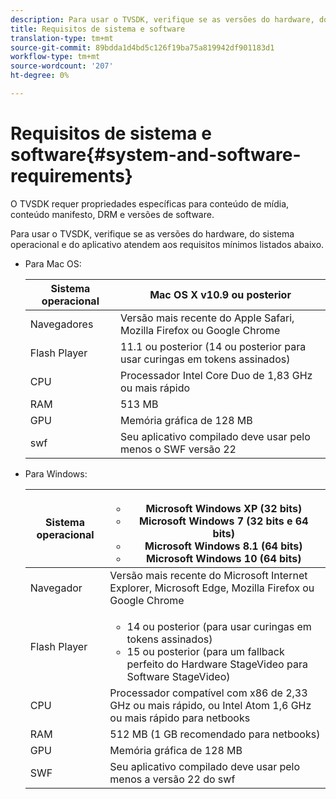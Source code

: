 ```yaml
---
description: Para usar o TVSDK, verifique se as versões do hardware, do sistema operacional e do aplicativo atendem aos requisitos mínimos listados abaixo.
title: Requisitos de sistema e software
translation-type: tm+mt
source-git-commit: 89bdda1d4bd5c126f19ba75a819942df901183d1
workflow-type: tm+mt
source-wordcount: '207'
ht-degree: 0%

---
```



# Requisitos de sistema e software{#system-and-software-requirements}

O TVSDK requer propriedades específicas para conteúdo de mídia, conteúdo manifesto, DRM e versões de software.

Para usar o TVSDK, verifique se as versões do hardware, do sistema operacional e do aplicativo atendem aos requisitos mínimos listados abaixo.

<!--<a id="section_FD9C110E85BB483B869FBB94E5662710"></a>-->

* Para Mac OS:

   | Sistema operacional | Mac OS X v10.9 ou posterior |
   |---|---|
   | Navegadores | Versão mais recente do Apple Safari, Mozilla Firefox ou Google Chrome |
   | Flash Player | 11.1 ou posterior (14 ou posterior para usar curingas em tokens assinados) |
   | CPU | Processador Intel Core Duo de 1,83 GHz ou mais rápido |
   | RAM | 513 MB |
   | GPU | Memória gráfica de 128 MB |
   | swf | Seu aplicativo compilado deve usar pelo menos o SWF versão 22 |

* Para Windows:

   | Sistema operacional | <ul><li>Microsoft Windows XP (32 bits)</li><li>Microsoft Windows 7 (32 bits e 64 bits)</li><li>Microsoft Windows 8.1 (64 bits)</li><li>Microsoft Windows 10 (64 bits)</li></ul> |
   |---|---|
   | Navegador | Versão mais recente do Microsoft Internet Explorer, Microsoft Edge, Mozilla Firefox ou Google Chrome |
   | Flash Player | <ul><li>14 ou posterior (para usar curingas em tokens assinados)</li><li>15 ou posterior (para um fallback perfeito do Hardware StageVideo para Software StageVideo)</li></ul> |
   | CPU | Processador compatível com x86 de 2,33 GHz ou mais rápido, ou Intel Atom 1,6 GHz ou mais rápido para netbooks |
   | RAM | 512 MB (1 GB recomendado para netbooks) |
   | GPU | Memória gráfica de 128 MB |
   | SWF | Seu aplicativo compilado deve usar pelo menos a versão 22 do swf |
